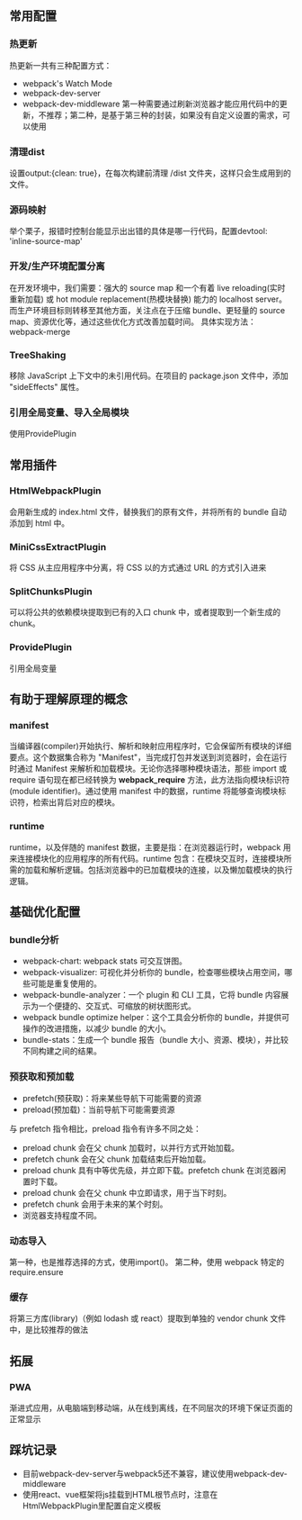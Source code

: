 ## 常用配置
### 热更新
   热更新一共有三种配置方式：
   - webpack's Watch Mode
   - webpack-dev-server
   - webpack-dev-middleware
   第一种需要通过刷新浏览器才能应用代码中的更新，不推荐；第二种，是基于第三种的封装，如果没有自定义设置的需求，可以使用

### 清理dist
   设置output:{clean: true}，在每次构建前清理 /dist 文件夹，这样只会生成用到的文件。

### 源码映射
   举个栗子，报错时控制台能显示出出错的具体是哪一行代码，配置devtool: 'inline-source-map'

### 开发/生产环境配置分离
   在开发环境中，我们需要：强大的 source map 和一个有着 live reloading(实时重新加载) 或 hot module replacement(热模块替换) 能力的 localhost server。而生产环境目标则转移至其他方面，关注点在于压缩 bundle、更轻量的 source map、资源优化等，通过这些优化方式改善加载时间。
   具体实现方法：webpack-merge

### TreeShaking
   移除 JavaScript 上下文中的未引用代码。在项目的 package.json 文件中，添加 "sideEffects" 属性。

### 引用全局变量、导入全局模块
   使用ProvidePlugin
   

## 常用插件

### HtmlWebpackPlugin
会用新生成的 index.html 文件，替换我们的原有文件，并将所有的 bundle 自动添加到 html 中。

### MiniCssExtractPlugin
将 CSS 从主应用程序中分离，将 CSS 以<link>的方式通过 URL 的方式引入进来

### SplitChunksPlugin
可以将公共的依赖模块提取到已有的入口 chunk 中，或者提取到一个新生成的 chunk。

### ProvidePlugin
引用全局变量

## 有助于理解原理的概念

### manifest
当编译器(compiler)开始执行、解析和映射应用程序时，它会保留所有模块的详细要点。这个数据集合称为 "Manifest"，当完成打包并发送到浏览器时，会在运行时通过 Manifest 来解析和加载模块。无论你选择哪种模块语法，那些 import 或 require 语句现在都已经转换为 __webpack_require__ 方法，此方法指向模块标识符(module identifier)。通过使用 manifest 中的数据，runtime 将能够查询模块标识符，检索出背后对应的模块。

### runtime
runtime，以及伴随的 manifest 数据，主要是指：在浏览器运行时，webpack 用来连接模块化的应用程序的所有代码。runtime 包含：在模块交互时，连接模块所需的加载和解析逻辑。包括浏览器中的已加载模块的连接，以及懒加载模块的执行逻辑。

## 基础优化配置

### bundle分析

- webpack-chart: webpack stats 可交互饼图。
- webpack-visualizer: 可视化并分析你的 bundle，检查哪些模块占用空间，哪些可能是重复使用的。
- webpack-bundle-analyzer：一个 plugin 和 CLI 工具，它将 bundle 内容展示为一个便捷的、交互式、可缩放的树状图形式。
- webpack bundle optimize helper：这个工具会分析你的 bundle，并提供可操作的改进措施，以减少 bundle 的大小。
- bundle-stats：生成一个 bundle 报告（bundle 大小、资源、模块），并比较不同构建之间的结果。

### 预获取和预加载

- prefetch(预获取)：将来某些导航下可能需要的资源
- preload(预加载)：当前导航下可能需要资源

与 prefetch 指令相比，preload 指令有许多不同之处：

- preload chunk 会在父 chunk 加载时，以并行方式开始加载。
- prefetch chunk 会在父 chunk 加载结束后开始加载。
- preload chunk 具有中等优先级，并立即下载。prefetch chunk 在浏览器闲置时下载。
- preload chunk 会在父 chunk 中立即请求，用于当下时刻。
- prefetch chunk 会用于未来的某个时刻。
- 浏览器支持程度不同。

### 动态导入

第一种，也是推荐选择的方式，使用import()。
第二种，使用 webpack 特定的 require.ensure

### 缓存
将第三方库(library)（例如 lodash 或 react）提取到单独的 vendor chunk 文件中，是比较推荐的做法

## 拓展

### PWA
渐进式应用，从电脑端到移动端，从在线到离线，在不同层次的环境下保证页面的正常显示

## 踩坑记录

- 目前webpack-dev-server与webpack5还不兼容，建议使用webpack-dev-middleware
- 使用react、vue框架将js挂载到HTML根节点时，注意在HtmlWebpackPlugin里配置自定义模板